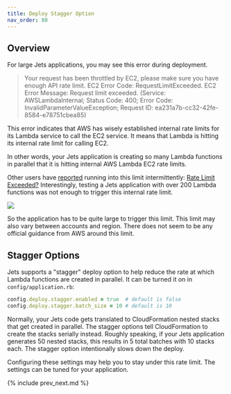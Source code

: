 ```yaml
---
title: Deploy Stagger Option
nav_order: 80
---
```


## Overview

For large Jets applications, you may see this error during deployment.

> Your request has been throttled by EC2, please make sure you have enough API rate limit. EC2 Error Code: RequestLimitExceeded. EC2 Error Message: Request limit exceeded. (Service: AWSLambdaInternal; Status Code: 400; Error Code: InvalidParameterValueException; Request ID: ea231a7b-cc32-42fe-8584-e78751cbea85)

This error indicates that AWS has wisely established internal rate limits for its Lambda service to call the EC2 service. It means that Lambda is hitting its internal rate limit for calling EC2.

In other words, your Jets application is creating so many Lambda functions in parallel that it is hitting internal AWS Lambda EC2 rate limits.

Other users have [reported](https://forums.aws.amazon.com/thread.jspa?threadID=240384) running into this limit intermittently: [Rate Limit Exceeded?](https://community.rubyonjets.com/t/rate-limit-exceeded/257)  Interestingly, testing a Jets application with over 200 Lambda functions was not enough to trigger this internal rate limit.

![](/img/docs/extras/deploy-stagger-lambda-functions.png)

So the application has to be quite large to trigger this limit.  This limit may also vary between accounts and region.  There does not seem to be any official guidance from AWS around this limit.

## Stagger Options

Jets supports a "stagger" deploy option to help reduce the rate at which Lambda functions are created in parallel.  It can be turned it on in `config/application.rb`:

```ruby
config.deploy.stagger.enabled = true  # default is false
config.deploy.stagger.batch_size = 10 # default is 10
```

Normally, your Jets code gets translated to CloudFormation nested stacks that get created in parallel.  The stagger options tell CloudFormation to create the stacks serially instead.  Roughly speaking, if your Jets application generates 50 nested stacks, this results in 5 total batches with 10 stacks each. The stagger option intentionally slows down the deploy.

Configuring these settings may help you to stay under this rate limit.  The settings can be tuned for your application.

{% include prev_next.md %}